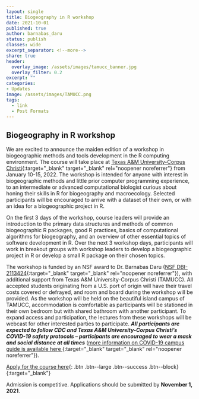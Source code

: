 ```yaml
---
layout: single
title: Biogeography in R workshop
date: 2021-10-01
published: true
author: barnabas_daru
status: publish
classes: wide
excerpt_separator: <!--more-->
share: true
header:
  overlay_image: /assets/images/tamucc_banner.jpg
  overlay_filter: 0.2
excerpt: ""
categories:
- Updates
image: /assets/images/TAMUCC.png
tags:
  - link
  - Post Formats
---
```


## Biogeography in R workshop

We are excited to announce the maiden edition of a workshop in biogeographic methods and tools development in the R computing environment. The course will take place at [Texas A&M University-Corpus Christi](https://tamucc.edu/){:target="_blank" target="_blank" rel="noopener noreferrer"} from January 10-15, 2022. The workshop is intended for anyone with interest in biogeographic methods and little prior computer programming experience, to an intermediate or advanced computational biologist curious about honing their skills in R for biogeography and macroecology. Selected participants will be encouraged to arrive with a dataset of their own, or with an idea for a biogeographic project in R.

On the first 3 days of the workshop, course leaders will provide an introduction to the primary data structures and methods of common biogeographic R packages, good R practices, basics of computational algorithms for biogeography, and an overview of other essential topics of software development in R. Over the next 3 workshop days, participants will work in breakout groups with workshop leaders to develop a biogeographic project in R or develop a small R package on their chosen topics. 

The workshop is funded by an NSF award to Dr. Barnabas Daru ([NSF DBI-2113424](https://www.nsf.gov/awardsearch/showAward?AWD_ID=2113424&HistoricalAwards=false){:target="_blank" target="_blank" rel="noopener noreferrer"}), with additional support from Texas A&M University-Corpus Christi (TAMUCC). All accepted students originating from a U.S. port of origin will have their travel costs covered or defrayed, and room and board during the workshop will be provided. As the workshop will be held on the beautiful island campus of TAMUCC, accommodation is comfortable as participants will be stationed in their own bedroom but with shared bathroom with another participant. To expand access and participation, the lectures from these workshops will be webcast for other interested parties to participate. **_All participants are expected to follow CDC and Texas A&M University-Corpus Christi’s COVID-19 safety protocols – participants are encouraged to wear a mask and social distance at all times_** ([more information on COVID-19 campus guide is available here ](https://www.tamucc.edu/campus-guide/index.php){:target="_blank" target="_blank" rel="noopener noreferrer"}).

[Apply for the course here](https://tamucc.co1.qualtrics.com/jfe/form/SV_4YOcN3cvPh1iSeW){: .btn .btn--large .btn--success .btn--block}{:target="_blank"}

Admission is competitive. Applications should be submitted by **November 1, 2021**. 





